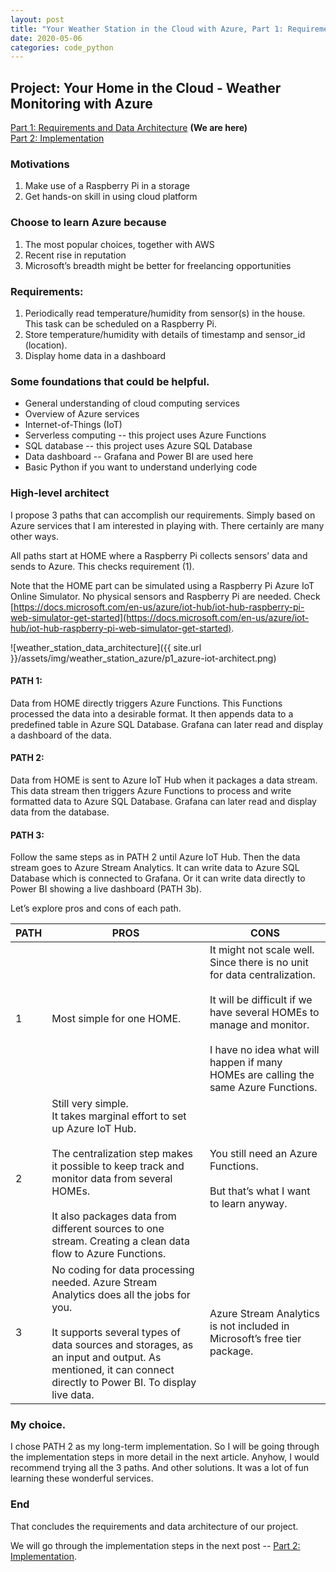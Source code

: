 ```yaml
---
layout: post
title: "Your Weather Station in the Cloud with Azure, Part 1: Requirements and Data Architecture"
date: 2020-05-06
categories: code_python
---
```


## Project: Your Home in the Cloud - Weather Monitoring with Azure
[Part 1: Requirements and Data Architecture](https://clumdee.github.io/blog/your-weather-station-with-azure-part1/) **(We are here)**
<br>
[Part 2: Implementation](https://clumdee.github.io/blog/your-weather-station-with-azure-part2/)

### Motivations
1. Make use of a Raspberry Pi in a storage
2. Get hands-on skill in using cloud platform

### Choose to learn Azure because
1. The most popular choices, together with AWS
2. Recent rise in reputation
3. Microsoft’s breadth might be better for freelancing opportunities

### Requirements:
1. Periodically read temperature/humidity from sensor(s) in the house. <br> This task can be scheduled on a Raspberry Pi.
2. Store temperature/humidity with details of timestamp and sensor_id (location).
3. Display home data in a dashboard

### Some foundations that could be helpful.
- General understanding of cloud computing services
- Overview of Azure services
- Internet-of-Things (IoT)
- Serverless computing -- this project uses Azure Functions
- SQL database -- this project uses Azure SQL Database  
- Data dashboard -- Grafana and Power BI are used here
- Basic Python if you want to understand underlying code

### High-level architect
I propose 3 paths that can accomplish our requirements. Simply based on Azure services that I am interested in playing with. There certainly are many other ways.

All paths start at HOME where a Raspberry Pi collects sensors’ data and sends to Azure. This checks requirement (1).

Note that the HOME part can be simulated using a Raspberry Pi Azure IoT Online Simulator. No physical sensors and Raspberry Pi are needed. Check [https://docs.microsoft.com/en-us/azure/iot-hub/iot-hub-raspberry-pi-web-simulator-get-started](https://docs.microsoft.com/en-us/azure/iot-hub/iot-hub-raspberry-pi-web-simulator-get-started).

![weather_station_data_architecture]({{ site.url }}/assets/img/weather_station_azure/p1_azure-iot-architect.png)

#### PATH 1:
Data from HOME directly triggers Azure Functions. This Functions processed the data into a desirable format. It then appends data to a predefined table in Azure SQL Database. Grafana can later read and display a dashboard of the data.

#### PATH 2:
Data from HOME is sent to Azure IoT Hub when it packages a data stream. This data stream then triggers Azure Functions to process and write formatted data to Azure SQL Database. Grafana can later read and display data from the database.

#### PATH 3:
Follow the same steps as in PATH 2 until Azure IoT Hub. Then the data stream goes to Azure Stream Analytics. It can write data to Azure SQL Database which is connected to Grafana. Or it can write data directly to Power BI showing a live dashboard (PATH 3b).

Let’s explore pros and cons of each path.

| PATH      | PROS | CONS |
| ----------- | ----------- | --- |
| 1 | Most simple for one HOME. |  It might not scale well. Since there is no unit for data centralization. <br><br> It will be difficult if we have several HOMEs to manage and monitor. <br><br> I have no idea what will happen if many HOMEs are calling the same Azure Functions. |
| 2 | Still very simple. <br> It takes marginal effort to set up Azure IoT Hub. <br><br> The centralization step makes it possible to keep track and monitor data from several HOMEs. <br><br> It also packages data from different sources to one stream. Creating a clean data flow to Azure Functions. | You still need an Azure Functions. <br><br> But that’s what I want to learn anyway. |
| 3 | No coding for data processing needed. Azure Stream Analytics does all the jobs for you. <br><br> It supports several types of data sources and storages, as an input and output. As mentioned, it can connect directly to Power BI. To display live data. | Azure Stream Analytics is not included in Microsoft’s free tier package. |


### My choice.
I chose PATH 2 as my long-term implementation. So I will be going through the implementation steps in more detail in the next article.
Anyhow, I would recommend trying all the 3 paths. And other solutions. It was a lot of fun learning these wonderful services.

### End
That concludes the requirements and data architecture of our project.

We will go through the implementation steps in the next post -- [Part 2: Implementation](https://clumdee.github.io/blog/your-weather-station-with-azure-part2/).
